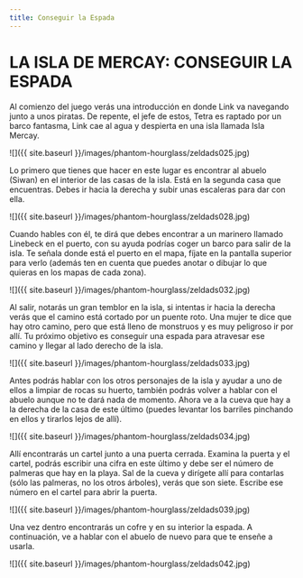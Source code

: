 ```yaml
---
title: Conseguir la Espada
---
```


# LA ISLA DE MERCAY: CONSEGUIR LA ESPADA

Al comienzo del juego verás una introducción en donde Link va navegando junto a unos piratas. De repente, el jefe de estos, Tetra es raptado por un barco fantasma, Link cae al agua y despierta en una isla llamada Isla Mercay.

![]({{ site.baseurl }}/images/phantom-hourglass/zeldads025.jpg)

Lo primero que tienes que hacer en este lugar es encontrar al abuelo (Siwan) en el interior de las casas de la isla. Está en la segunda casa que encuentras. Debes ir hacia la derecha y subir unas escaleras para dar con ella.

![]({{ site.baseurl }}/images/phantom-hourglass/zeldads028.jpg)

Cuando hables con él, te dirá que debes encontrar a un marinero llamado Linebeck en el puerto, con su ayuda podrías coger un barco para salir de la isla. Te señala donde está el puerto en el mapa, fíjate en la pantalla superior para verlo (además ten en cuenta que puedes anotar o dibujar lo que quieras en los mapas de cada zona).

![]({{ site.baseurl }}/images/phantom-hourglass/zeldads032.jpg)

Al salir, notarás un gran temblor en la isla, si intentas ir hacia la derecha verás que el camino está cortado por un puente roto. Una mujer te dice que hay otro camino, pero que está lleno de monstruos y es muy peligroso ir por allí. Tu próximo objetivo es conseguir una espada para atravesar ese camino y llegar al lado derecho de la isla.

![]({{ site.baseurl }}/images/phantom-hourglass/zeldads033.jpg)

Antes podrás hablar con los otros personajes de la isla y ayudar a uno de ellos a limpiar de rocas su huerto, también podrás volver a hablar con el abuelo aunque no te dará nada de momento. Ahora ve a la cueva que hay a la derecha de la casa de este último (puedes levantar los barriles pinchando en ellos y tirarlos lejos de allí).

![]({{ site.baseurl }}/images/phantom-hourglass/zeldads034.jpg)

Allí encontrarás un cartel junto a una puerta cerrada. Examina la puerta y el cartel, podrás escribir una cifra en este último y debe ser el número de palmeras que hay en la playa. Sal de la cueva y dirígete allí para contarlas (sólo las palmeras, no los otros árboles), verás que son siete. Escribe ese número en el cartel para abrir la puerta.

![]({{ site.baseurl }}/images/phantom-hourglass/zeldads039.jpg)

Una vez dentro encontrarás un cofre y en su interior la espada. A continuación, ve a hablar con el abuelo de nuevo para que te enseñe a usarla.

![]({{ site.baseurl }}/images/phantom-hourglass/zeldads042.jpg)